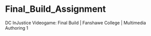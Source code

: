 # Final_Build_Assignment
DC InJustice Videogame: Final Build |  Fanshawe College | Multimedia Authoring 1
